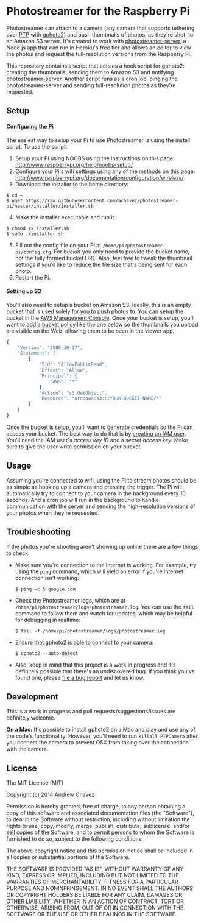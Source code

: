 # Photostreamer for the Raspberry Pi

Photostreamer can attach to a camera (any camera that supports tethering over [PTP](http://en.wikipedia.org/wiki/Picture_Transfer_Protocol) with [gphoto2](http://www.gphoto.org/)) and push thumbnails of photos, as they're shot, to an Amazon S3 server. It's created to work with [photostreamer-server](https://github.com/achavez/photostreamer-server), a Node.js app that can run in Heroku's free tier and allows an editor to view the photos and request the full-resolution versions from the Raspberry Pi.

This repository contains a script that acts as a hook script for gphoto2: creating the thumbnails, sending them to Amazon S3 and notifying photostreamer-server. Another script runs as a cron job, pinging the photostreamer-server and sending full-resolution photos as they're requested.

## Setup

#### Configuring the Pi

The easiest way to setup your Pi to use Photostreamer is using the install script. To use the script:

1. Setup your Pi using NOOBS using the instructions on this page: http://www.raspberrypi.org/help/noobs-setup/
2. Configure your Pi's wifi settings using any of the methods on this page: http://www.raspberrypi.org/documentation/configuration/wireless/
3. Download the installer to the home directory:

  ```
  $ cd ~
  $ wget https://raw.githubusercontent.com/achavez/photostreamer-pi/master/installer/installer.sh
  ```
4. Make the installer executable and run it.

  ```
  $ chmod +x installer.sh
  $ sudo ./installer.sh
  ```
5. Fill out the config file on your Pi at `/home/pi/photostreamer-pi/config.cfg`. For *bucket* you only need to provide the bucket name, not the fully formed bucket URL. Also, feel free to tweak the thumbnail settings if you'd like to reduce the file size that's being sent for each photo.
6. Restart the Pi.

#### Setting up S3

You'll also need to setup a bucket on Amazon S3. Ideally, this is an empty bucket that is used solely for you to push photos to. You can setup the bucket in the [AWS Management Console](http://aws.amazon.com/console/). Once your bucket is setup, you'll want to [add a bucket policy](http://docs.aws.amazon.com/AmazonS3/latest/dev/using-iam-policies.html) like the one below so the thumbnails you upload are visible on the Web, allowing them to be seen in the viewer app.

```javascript
{
	"Version": "2008-10-17",
	"Statement": [
		{
			"Sid": "AllowPublicRead",
			"Effect": "Allow",
			"Principal": {
				"AWS": "*"
			},
			"Action": "s3:GetObject",
			"Resource": "arn:aws:s3:::YOUR-BUCKET-NAME/*"
		}
	]
}
```

Once the bucket is setup, you'll want to generate credentials so the Pi can access your bucket. The best way to do that is by [creating an IAM user](http://docs.aws.amazon.com/IAM/latest/UserGuide/Using_SettingUpUser.html). You'll need the IAM user's *access key ID* and a *secret access key*. Make sure to give the user write permission on your bucket.

## Usage

Assuming you're connected to wifi, using the Pi to stream photos should be as simple as hooking up a camera and pressing the trigger. The Pi will automatically try to connect to your camera in the background every 10 seconds. And a cron job will run in the background to handle communication with the server and sending the high-resolution versions of your photos when they're requested.

## Troubleshooting

If the photos you're shooting aren't showing up online there are a few things to check:
- Make sure you're connection to the Internet is working. For example, try using the `ping` command, which will yield an error if you're Internet connection isn't working:

  ```
  $ ping -c 5 google.com
  ```
- Check the Photostreamer logs, which are at `/home/pi/photostreamer/logs/photostreamer.log`. You can use the `tail` command to follow them and watch for updates, which may be helpful for debugging in realtime:

  ```
  $ tail -f /home/pi/photostreamer/logs/photostreamer.log
  ```
- Ensure that gphoto2 is able to connect to your camera:

  ```
  $ gphoto2 --auto-detect
  ```
- Also, keep in mind that this project is a work in progress and it's definitely possible that there's an undiscovered bug. If you think you've found one, please [file a bug report](https://github.com/achavez/photostreamer-pi/issues/new) and let us know.

## Development

This is a work in progress and pull requests/suggestions/issues are definitely welcome.

**On a Mac:** It's possible to install gphoto2 on a Mac and play and use any of the code's functionality. However, you'll need to run `killall PTPCamera` after you connect the camera to prevent OSX from taking over the connection with the camera.

## License

The MIT License (MIT)

Copyright (c) 2014 Andrew Chavez

Permission is hereby granted, free of charge, to any person obtaining a copy
of this software and associated documentation files (the "Software"), to deal
in the Software without restriction, including without limitation the rights
to use, copy, modify, merge, publish, distribute, sublicense, and/or sell
copies of the Software, and to permit persons to whom the Software is
furnished to do so, subject to the following conditions:

The above copyright notice and this permission notice shall be included in all
copies or substantial portions of the Software.

THE SOFTWARE IS PROVIDED "AS IS", WITHOUT WARRANTY OF ANY KIND, EXPRESS OR
IMPLIED, INCLUDING BUT NOT LIMITED TO THE WARRANTIES OF MERCHANTABILITY,
FITNESS FOR A PARTICULAR PURPOSE AND NONINFRINGEMENT. IN NO EVENT SHALL THE
AUTHORS OR COPYRIGHT HOLDERS BE LIABLE FOR ANY CLAIM, DAMAGES OR OTHER
LIABILITY, WHETHER IN AN ACTION OF CONTRACT, TORT OR OTHERWISE, ARISING FROM,
OUT OF OR IN CONNECTION WITH THE SOFTWARE OR THE USE OR OTHER DEALINGS IN THE
SOFTWARE.
